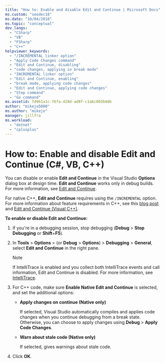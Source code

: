 ```yaml
---
title: "How to: Enable and disable Edit and Continue | Microsoft Docs"
ms.custom: "seodec18"
ms.date: "10/04/2018"
ms.topic: "conceptual"
dev_langs: 
  - "CSharp"
  - "VB"
  - "FSharp"
  - "C++"
helpviewer_keywords: 
  - "/INCREMENTAL linker option"
  - "Apply Code Changes command"
  - "Edit and Continue, disabling"
  - "code changes, applying in break mode"
  - "INCREMENTAL linker option"
  - "Edit and Continue, enabling"
  - "break mode, applying code changes"
  - "Edit and Continue, applying code changes"
  - "Step command"
  - "Go command"
ms.assetid: fd961a1c-76fa-420d-ad8f-c1a6c003b0db
author: "mikejo5000"
ms.author: "mikejo"
manager: jillfra
ms.workload: 
  - "dotnet"
  - "cplusplus"
---
```

# How to: Enable and disable Edit and Continue (C#, VB, C++)

You can disable or enable **Edit and Continue** in the Visual Studio **Options** dialog box at design time. **Edit and Continue** works only in debug builds. For more information, see [Edit and Continue](../debugger/edit-and-continue.md). 
  
For native C++, **Edit and Continue** requires using the `/INCREMENTAL` option. For more information about feature requirements in C++, see this [blog post](https://blogs.msdn.microsoft.com/vcblog/2016/07/01/c-edit-and-continue-in-visual-studio-2015-update-3/) and [Edit and Continue (Visual C++)](../debugger/edit-and-continue-visual-cpp.md).
  
**To enable or disable Edit and Continue:**  
  
1.  If you're in a debugging session, stop debugging (**Debug** > **Stop Debugging** or **Shift**+**F5**).

1.  In **Tools** > **Options** > (or **Debug** > **Options**) > **Debugging** > **General**, select **Edit and Continue** in the right pane.  
  
    > [!NOTE]
    >  If IntelliTrace is enabled and you collect both IntelliTrace events and call information, Edit and Continue is disabled. For more information, see [IntelliTrace](../debugger/intellitrace.md).
    
1.  For C++ code, make sure **Enable Native Edit and Continue** is selected, and set the additional options:
    - **Apply changes on continue (Native only)**  
      
      If selected, Visual Studio automatically compiles and applies code changes when you continue debugging from a break state. Otherwise, you can choose to apply changes using **Debug** > **Apply Code Changes**.  
      
    - **Warn about stale code (Native only)**  
      
      If selected, gives warnings about stale code. 
  
1.  Click **OK**.    
